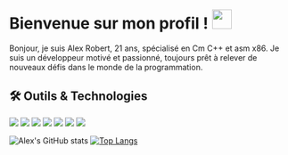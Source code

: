 # Bienvenue sur mon profil ! <img src="https://github.com/MartinHeinz/MartinHeinz/blob/master/wave.gif" width="35"/>
<p>Bonjour, je suis Alex Robert, 21 ans, spécialisé en Cm C++ et asm x86. Je suis un développeur motivé et passionné, toujours prêt à relever de nouveaux défis dans le monde de la programmation.</p>

## 🛠 Outils & Technologies
![](https://img.shields.io/badge/Fedora-294172?style=flat&logo=c&logoColor=white)
![](https://img.shields.io/badge/VIM-%2311AB00.svg?style=flat&logo=vim&logoColor=white)
![](https://img.shields.io/badge/NeoVim-%2357A143.svg?style=flat&logo=c&logoColor=white)
![](https://img.shields.io/badge/C-%2300599C.svg?style=flat&logo=c&logoColor=white)
![](https://img.shields.io/badge/C++-%2300599C.svg?style=flat&logo=c&logoColor=white)
![](https://img.shields.io/badge/Intel-%230071C5?style=flat&logo=c&logoColor=white)
![](https://img.shields.io/badge/Rust-%23000000.svg?style=flat&logo=rust&logoColor=white)

![Alex's GitHub stats](https://github-readme-stats.vercel.app/api?username=alex-robert-fr&show_icons=true&theme=dark)
[![Top Langs](https://github-readme-stats.vercel.app/api/top-langs/?username=alex-robert-fr&layout=compact&theme=dark)](https://github.com/anuraghazra/github-readme-stats)
